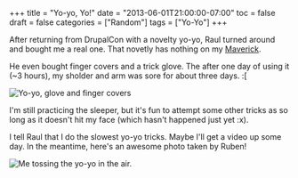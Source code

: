 +++
title = "Yo-yo, Yo!"
date = "2013-06-01T21:00:00-07:00"
toc = false
draft = false
categories = ["Random"]
tags = ["Yo-Yo"]
+++



<p>After returning from DrupalCon with a novelty yo-yo, Raul turned around and bought me a real one. That novetly has nothing on my <a href="http://www.amazon.com/Yomega-Maverick-High-Speed-Colors/dp/B001WOL09I" target="_blank">Maverick</a>.</p>    
<p>He even bought finger covers and a trick glove. The after one&nbsp;day of using it (~3 hours), my sholder and arm was sore for about three days. :[</p>    
<p><img alt="Yo-yo, glove and finger covers" src="http://cdn.smylee.com/images/2013/06/8963561815_fff7d0503d_h.jpg" title="First thing Raul told me is that it will get scratched - so don&amp;#039;t freak out when it does." /></p>    
<p>I'm still practicing the sleeper, but it's fun to attempt some other tricks as so long as it doesn't hit my face (which hasn't happened just yet :x).</p>    
<p>I tell Raul that I do the slowest yo-yo tricks. Maybe I'll get a video up some day. In the meantime, here's an awesome photo taken by Ruben!</p>    
<p><img alt="Me tossing the yo-yo in the air." src="http://cdn.smylee.com/images/2013/06/IMG953019_2.jpg" title="Everyone do the yo-bot! °¯¯¯\(o□o)\_" /></p>  
